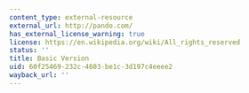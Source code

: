 ```yaml
---
content_type: external-resource
external_url: http://pando.com/
has_external_license_warning: true
license: https://en.wikipedia.org/wiki/All_rights_reserved
status: ''
title: Basic Version
uid: 60f25469-232c-4603-be1c-3d197c4eeee2
wayback_url: ''
---
```

